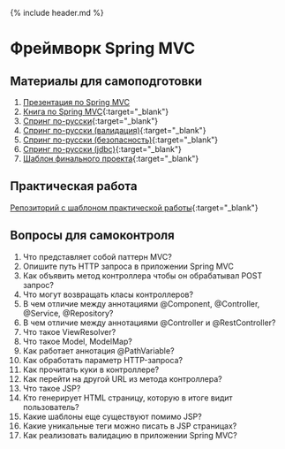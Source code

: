 {% include header.md %}

Фреймворк Spring MVC
===

Материалы для самоподготовки
---------------------
1. [Презентация по Spring MVC](./presentations/spring_mvc.pptx)
1. [Книга по Spring MVC](./books/spring_for_professionals.pdf){:target="_blank"}
1. [Спринг по-русски](http://spring-projects.ru/guides/serving-web-content/){:target="_blank"}
1. [Спринг по-русски (валидация)](http://spring-projects.ru/guides/validating-form-input/){:target="_blank"}
1. [Спринг по-русски (безопасность)](http://spring-projects.ru/guides/securing-web/){:target="_blank"}
1. [Спринг по-русски (jdbc)](http://spring-projects.ru/guides/relational-data-access/){:target="_blank"}
1. [Шаблон финального проекта](https://github.com/java-online-course/final-project-template){:target="_blank"}

Практическая работа
---------------------
[Репозиторий с шаблоном практической работы](https://github.com/java-online-course/spring-mvc-template){:target="_blank"}

Вопросы для самоконтроля
---------------------
1. Что представляет собой паттерн MVC?
1. Опишите путь HTTP запроса в приложении Spring MVC
1. Как объявить метод контроллера чтобы он обрабатывал POST запрос?
1. Что могут возвращать класы контроллеров?
1. В чем отличие между аннотациями @Component, @Controller, @Service, @Repository?
1. В чем отличие между аннотациями @Controller и @RestController?
1. Что такое ViewResolver?
1. Что такое Model, ModelMap?
1. Как работает аннотация @PathVariable?
1. Как обработать параметр HTTP-запроса?
1. Как прочитать куки в контроллере?
1. Как перейти на другой URL из метода контроллера?
1. Что такое JSP?
1. Кто генерирует HTML страницу, которую в итоге видит пользователь?
1. Какие шаблоны еще существуют помимо JSP?
1. Какие уникальные теги можно писать в JSP страницах?
1. Как реализовать валидацию в приложении Spring MVC?
